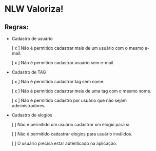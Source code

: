 # NLW Valoriza!

## Regras:

- Cadastro de usuário

  [ x ] Não é permitido cadastrar mais de um usuário com o mesmo e-mail.

  [ x ] Não é permitido cadastrar usuário sem e-mail.

- Cadastro de TAG

  [ x ] Não é permitido cadastrar tag sem nome.

  [ x ] Não é permitido cadastrar mais de uma tag com o mesmo nome.

  [ x ] Não é permitido cadastro por usuário que não sejam administradores.

- Cadastro de elogios

  [ ] Não é permitido um usuário cadastrar um elogio para si.

  [ ] Não é permitido cadastrar elogios para usuário inválidos.

  [ ] O usuário precisa estar autenticado na aplicação.